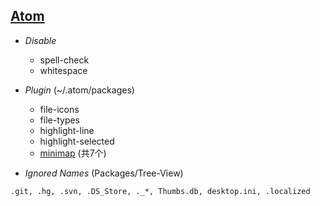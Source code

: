 ## [Atom](https://atom.io)

* _Disable_

    * spell-check
    * whitespace

* _Plugin_ (~/.atom/packages)

    * file-icons
    * file-types
    * highlight-line
    * highlight-selected
    * [minimap](https://atom.io/users/atom-minimap/packages) (共7个)

* _Ignored Names_ (Packages/Tree-View)

`.git, .hg, .svn, .DS_Store, ._*, Thumbs.db, desktop.ini, .localized`
